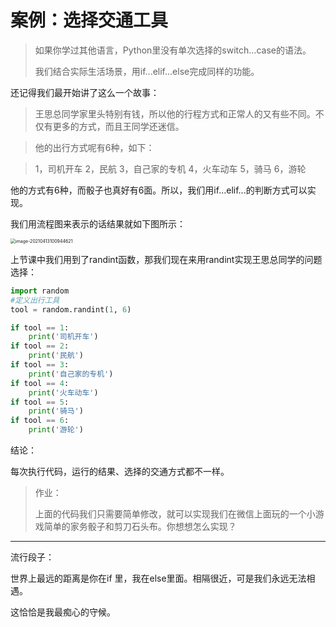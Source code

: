 # 案例：选择交通工具



> 如果你学过其他语言，Python里没有单次选择的switch...case的语法。
>
> 我们结合实际生活场景，用if...elif...else完成同样的功能。



还记得我们最开始讲了这么一个故事：

> 王思总同学家里头特别有钱，所以他的行程方式和正常人的又有些不同。不仅有更多的方式，而且王同学还迷信。

> 他的出行方式呢有6种，如下：

> 1，司机开车
> 2，民航
> 3，自己家的专机
> 4，火车动车
> 5，骑马
> 6，游轮

他的方式有6种，而骰子也真好有6面。所以，我们用if...elif...的判断方式可以实现。



我们用流程图来表示的话结果就如下图所示：

<img src="../images/image-20210413100944621.png" alt="image-20210413100944621" style="zoom:50%;" />



上节课中我们用到了randint函数，那我们现在来用randint实现王思总同学的问题选择：

```python
import random
#定义出行工具
tool = random.randint(1, 6)

if tool == 1:
    print('司机开车')
if tool == 2:
    print('民航')
if tool == 3:
    print('自己家的专机')
if tool == 4:
    print('火车动车')
if tool == 5:
    print('骑马')
if tool == 6:
    print('游轮')
```

结论：

每次执行代码，运行的结果、选择的交通方式都不一样。



>  作业：
>
> 上面的代码我们只需要简单修改，就可以实现我们在微信上面玩的一个小游戏简单的家务骰子和剪刀石头布。你想想怎么实现？



------

流行段子：

世界上最远的距离是你在if 里，我在else里面。相隔很近，可是我们永远无法相遇。

这恰恰是我最痴心的守候。

